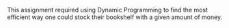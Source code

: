 This assignment required using Dynamic Programming to find the most efficient way one could stock their bookshelf with a given amount of money.
